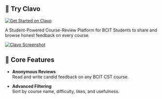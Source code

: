 ## 🚀 Try Clavo

<a href="https://clavo.vercel.app">
  <img
    src="https://img.shields.io/badge/📚%20Get%20Started%20@%20clavo.vercel.app-live-brightgreen?style=for-the-badge"
    alt="Get Started on Clavo"
  />
</a>  
<br/>

A Student-Powered Course-Review Platform for BCIT Students to share and browse honest feedback on every course.

<a href="https://clavo.vercel.app">
  <img src="https://i.ibb.co/9HrZ84Zf/ogimage.png" alt="Clavo Screenshot" border="0" />
</a>

## 📝 Core Features
- **Anonymous Reviews**  
  Read and write candid feedback on any BCIT CST course.

- **Advanced Filtering**  
  Sort by course name, difficulty, likes, and usefulness.
